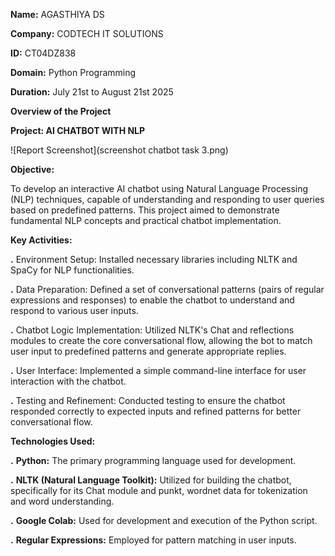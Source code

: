 **Name:** AGASTHIYA DS

**Company:** CODTECH IT SOLUTIONS

**ID:** CT04DZ838

**Domain:** Python Programming

**Duration:** July 21st to August 21st 2025

**Overview of the Project**

**Project: AI CHATBOT WITH NLP**

![Report Screenshot](screenshot chatbot task 3.png)

**Objective:**

To develop an interactive AI chatbot using Natural Language Processing (NLP) techniques, capable of understanding and responding to user queries based on predefined patterns. This project aimed to demonstrate fundamental NLP concepts and practical chatbot implementation.

**Key Activities:**

**.** Environment Setup: Installed necessary libraries including NLTK and SpaCy for NLP functionalities.

**.** Data Preparation: Defined a set of conversational patterns (pairs of regular expressions and responses) to enable the chatbot to understand and respond to various user inputs.

**.** Chatbot Logic Implementation: Utilized NLTK's Chat and reflections modules to create the core conversational flow, allowing the bot to match user input to predefined patterns and generate appropriate replies.

**.** User Interface: Implemented a simple command-line interface for user interaction with the chatbot.

**.** Testing and Refinement: Conducted testing to ensure the chatbot responded correctly to expected inputs and refined patterns for better conversational flow.

**Technologies Used:**

**.** **Python:** The primary programming language used for development.

**.** **NLTK (Natural Language Toolkit):** Utilized for building the chatbot, specifically for its Chat module and punkt, wordnet data for tokenization and word understanding.

**.** **Google Colab:** Used for development and execution of the Python script.

**.** **Regular Expressions:** Employed for pattern matching in user inputs.


